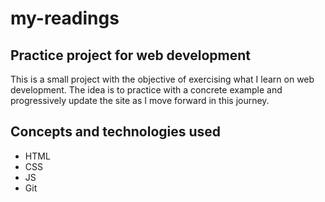 # my-readings
## Practice project for web development

This is a small project with the objective of exercising what I learn on web development. The idea is to practice with a concrete example and progressively update the site as I move forward in this journey.

## Concepts and technologies used
- HTML
- CSS
- JS
- Git